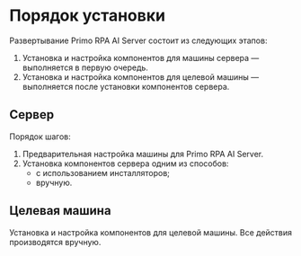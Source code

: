 # Порядок установки

Развертывание Primo RPA AI Server состоит из следующих этапов:
1. Установка и настройка компонентов для машины сервера — выполняется в первую очередь.
2. Установка и настройка компонентов для целевой машины — выполняется после установки компонентов сервера.

## Сервер

Порядок шагов:
1. Предварительная настройка машины для Primo RPA AI Server.
1. Установка компонентов сервера одним из способов:
   * с использованием инсталляторов;
   * вручную.


## Целевая машина

Установка и настройка компонентов для целевой машины. Все действия производятся вручную.
